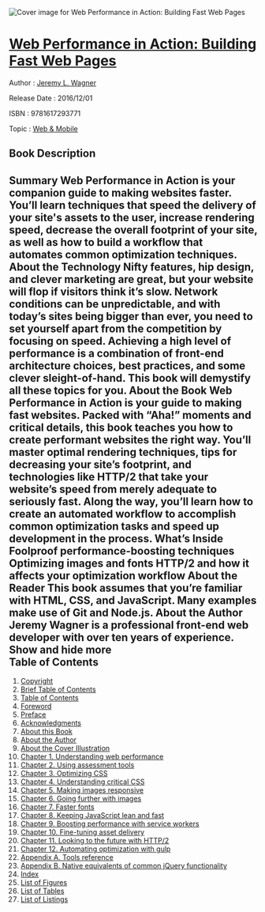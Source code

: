 ![Cover image for Web Performance in Action: Building Fast Web Pages](https://imgdetail.ebookreading.net/cover/cover/web_mobile/EB9781617293771.jpg)

[Web Performance in Action: Building Fast Web Pages](https://ebookreading.net/view/book/Web+Performance+in+Action%3A+Building+Fast+Web+Pages-EB9781617293771_1.html "Web Performance in Action: Building Fast Web Pages")
====================================================================================================================

Author : [Jeremy L. Wagner](https://ebookreading.net/search/author/Jeremy+L.+Wagner)

Release Date : 2016/12/01

ISBN : 9781617293771

Topic : [Web & Mobile](https://ebookreading.net/search/category/web-mobile)

Book Description
-----------------

 Summary
Web Performance in Action is your companion guide to making websites faster. You’ll learn techniques that speed the delivery of your site's assets to the user, increase rendering speed, decrease the overall footprint of your site, as well as how to build a workflow that automates common optimization techniques.
About the Technology
Nifty features, hip design, and clever marketing are great, but your website will flop if visitors think it’s slow. Network conditions can be unpredictable, and with today’s sites being bigger than ever, you need to set yourself apart from the competition by focusing on speed. Achieving a high level of performance is a combination of front-end architecture choices, best practices, and some clever sleight-of-hand. This book will demystify all these topics for you.
About the Book
Web Performance in Action is your guide to making fast websites. Packed with “Aha!” moments and critical details, this book teaches you how to create performant websites the right way. You’ll master optimal rendering techniques, tips for decreasing your site’s footprint, and technologies like HTTP/2 that take your website’s speed from merely adequate to seriously fast. Along the way, you’ll learn how to create an automated workflow to accomplish common optimization tasks and speed up development in the process.
What’s Inside
Foolproof performance-boosting techniques
Optimizing images and fonts
HTTP/2 and how it affects your optimization workflow
About the Reader
This book assumes that you’re familiar with HTML, CSS, and JavaScript. Many examples make use of Git and Node.js.
About the Author
Jeremy Wagner is a professional front-end web developer with over ten years of experience.
        Show and hide more                
Table of Contents
-----------------

1. [Copyright](https://ebookreading.net/view/book/Web+Performance+in+Action%3A+Building+Fast+Web+Pages-EB9781617293771_3.html)
1. [Brief Table of Contents](https://ebookreading.net/view/book/Web+Performance+in+Action%3A+Building+Fast+Web+Pages-EB9781617293771_4.html)
1. [Table of Contents](https://ebookreading.net/view/book/Web+Performance+in+Action%3A+Building+Fast+Web+Pages-EB9781617293771_5.html)
1. [Foreword](https://ebookreading.net/view/book/Web+Performance+in+Action%3A+Building+Fast+Web+Pages-EB9781617293771_6.html)
1. [Preface](https://ebookreading.net/view/book/Web+Performance+in+Action%3A+Building+Fast+Web+Pages-EB9781617293771_7.html)
1. [Acknowledgments](https://ebookreading.net/view/book/Web+Performance+in+Action%3A+Building+Fast+Web+Pages-EB9781617293771_8.html)
1. [About this Book](https://ebookreading.net/view/book/Web+Performance+in+Action%3A+Building+Fast+Web+Pages-EB9781617293771_9.html)
1. [About the Author](https://ebookreading.net/view/book/Web+Performance+in+Action%3A+Building+Fast+Web+Pages-EB9781617293771_10.html)
1. [About the Cover Illustration](https://ebookreading.net/view/book/Web+Performance+in+Action%3A+Building+Fast+Web+Pages-EB9781617293771_11.html)
1. [Chapter 1. Understanding web performance](https://ebookreading.net/view/book/Web+Performance+in+Action%3A+Building+Fast+Web+Pages-EB9781617293771_12.html)
1. [Chapter 2. Using assessment tools](https://ebookreading.net/view/book/Web+Performance+in+Action%3A+Building+Fast+Web+Pages-EB9781617293771_13.html)
1. [Chapter 3. Optimizing CSS](https://ebookreading.net/view/book/Web+Performance+in+Action%3A+Building+Fast+Web+Pages-EB9781617293771_14.html)
1. [Chapter 4. Understanding critical CSS](https://ebookreading.net/view/book/Web+Performance+in+Action%3A+Building+Fast+Web+Pages-EB9781617293771_15.html)
1. [Chapter 5. Making images responsive](https://ebookreading.net/view/book/Web+Performance+in+Action%3A+Building+Fast+Web+Pages-EB9781617293771_16.html)
1. [Chapter 6. Going further with images](https://ebookreading.net/view/book/Web+Performance+in+Action%3A+Building+Fast+Web+Pages-EB9781617293771_17.html)
1. [Chapter 7. Faster fonts](https://ebookreading.net/view/book/Web+Performance+in+Action%3A+Building+Fast+Web+Pages-EB9781617293771_18.html)
1. [Chapter 8. Keeping JavaScript lean and fast](https://ebookreading.net/view/book/Web+Performance+in+Action%3A+Building+Fast+Web+Pages-EB9781617293771_19.html)
1. [Chapter 9. Boosting performance with service workers](https://ebookreading.net/view/book/Web+Performance+in+Action%3A+Building+Fast+Web+Pages-EB9781617293771_20.html)
1. [Chapter 10. Fine-tuning asset delivery](https://ebookreading.net/view/book/Web+Performance+in+Action%3A+Building+Fast+Web+Pages-EB9781617293771_21.html)
1. [Chapter 11. Looking to the future with HTTP/2](https://ebookreading.net/view/book/Web+Performance+in+Action%3A+Building+Fast+Web+Pages-EB9781617293771_22.html)
1. [Chapter 12. Automating optimization with gulp](https://ebookreading.net/view/book/Web+Performance+in+Action%3A+Building+Fast+Web+Pages-EB9781617293771_23.html)
1. [Appendix A. Tools reference](https://ebookreading.net/view/book/Web+Performance+in+Action%3A+Building+Fast+Web+Pages-EB9781617293771_24.html)
1. [Appendix B. Native equivalents of common jQuery functionality](https://ebookreading.net/view/book/Web+Performance+in+Action%3A+Building+Fast+Web+Pages-EB9781617293771_25.html)
1. [Index](https://ebookreading.net/view/book/Web+Performance+in+Action%3A+Building+Fast+Web+Pages-EB9781617293771_26.html)
1. [List of Figures](https://ebookreading.net/view/book/Web+Performance+in+Action%3A+Building+Fast+Web+Pages-EB9781617293771_27.html)
1. [List of Tables](https://ebookreading.net/view/book/Web+Performance+in+Action%3A+Building+Fast+Web+Pages-EB9781617293771_28.html)
1. [List of Listings](https://ebookreading.net/view/book/Web+Performance+in+Action%3A+Building+Fast+Web+Pages-EB9781617293771_29.html)
